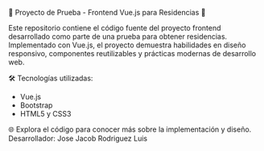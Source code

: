 🚀 Proyecto de Prueba - Frontend Vue.js para Residencias 🚀

Este repositorio contiene el código fuente del proyecto frontend desarrollado como parte de una prueba para obtener residencias. Implementado con Vue.js, el proyecto demuestra habilidades en diseño responsivo, componentes reutilizables y prácticas modernas de desarrollo web.

🛠️ Tecnologías utilizadas:
- Vue.js
- Bootstrap
- HTML5 y CSS3

🌐 Explora el código para conocer más sobre la implementación y diseño.
 Desarrollador: Jose Jacob Rodriguez Luis

